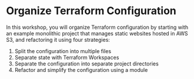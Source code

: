 # Organize Terraform Configuration

In this workshop, you will organize Terraform configuration by starting with an
example monolithic project that manages static websites hosted in AWS S3, and
refactoring it using four strategies:

1. Split the configuration into multiple files
1. Separate state with Terraform Workspaces
1. Separate the configuration into separate project directories
1. Refactor and simplify the configuration using a module
